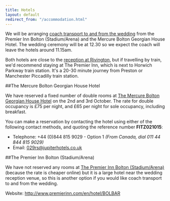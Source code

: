 ```yaml
---
title: Hotels
layout: default
redirect_from: "/accommodation.html"
---
```


<div class="panel panel-info">
  <div class="panel-body">
    <p>We will be arranging <a href="transport.html">coach transport to and from the wedding</a> from the Premier Inn Bolton (Stadium/Arena) and the Mercure Bolton Georgian House Hotel. The wedding ceremony will be at 12.30 so we expect the coach will leave the hotels around 11.15am.</p>   
    <p>Both hotels are close to the <a href="location.html">reception at Rivington</a>, but if travelling by train, we'd recommend staying at The Premier Inn, which is next to Horwich Parkway train station. It's a 20-30 minute journey from Preston or Manchester Piccadilly train station.</p>
  </div>
</div>

##The Mercure Bolton Georgian House Hotel

We have reserved a fixed number of double rooms at <a target="_blank" href="http://www.mercurebolton.co.uk/">The Mercure Bolton Georgian House Hotel</a> on the 2nd and 3rd October. The rate for double occupancy is £75 per night, and £65 per night for sole occupancy, including breakfast. 

You can make a reservation by contacting the hotel using either of the following contact methods, and quoting the reference number **FITZ021015**:

* Telephone: +44 (0)844 815 9029 - Option 1 *(From Canada, dial 011 44 844 815 9029)*
* Email: [029rs@jupiterhotels.co.uk](mailto:029rs@jupiterhotels.co.uk)


##The Premier Inn Bolton (Stadium/Arena)

We have not reserved any rooms at <a target="_blank" href="http://www.premierinn.com/en/hotel/BOLBAR/">The Premier Inn Bolton (Stadium/Arena)</a> (because the rate is cheaper online) but it is a large hotel near the wedding reception venue, so this is another option if you would like coach transport to and from the wedding.

Website: <a target="_blank" href="http://www.premierinn.com/en/hotel/BOLBAR/">http://www.premierinn.com/en/hotel/BOLBAR</a>




